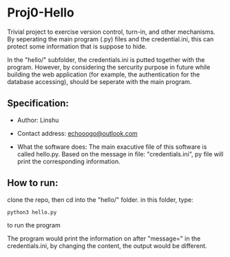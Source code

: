 # Proj0-Hello
Trivial project to exercise version control, turn-in, and other
mechanisms.
By seperating the main program (.py) files and the credential.ini, this can protect some information that is suppose to hide.

In the "hello/" subfolder, the credentials.ini is putted together with the program. However, by considering the sercurity purpose in future while building the web application (for example, the authentication for the database accessing), should be seperate with the main program.

## Specification:

- Author: Linshu

- Contact address: echooogo@outlook.com

- What the software does: The main exacutive file of this software is called hello.py. Based on the message in file: "credentials.ini", py file will print the corresponding information. 

## How to run:
clone the repo, then cd into the "hello/" folder.
in this folder, type:
```
python3 hello.py
```
to run the program

The program would print the information on after "message=" in the credentials.ini, by changing the content, the output would be different.
